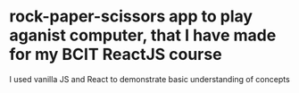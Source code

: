 # rock-paper-scissors app to play aganist computer, that I have made for my BCIT ReactJS course
I used vanilla JS and React to demonstrate basic understanding of concepts
